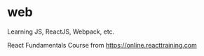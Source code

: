 # web
Learning JS, ReactJS, Webpack, etc.

React Fundamentals Course from 
https://online.reacttraining.com
